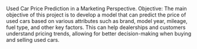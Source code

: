 Used Car Price Prediction in a Marketing Perspective.
Objective: The main objective of this project is to develop a model that can
predict the price of used cars based on various attributes such as brand, model
year, mileage, fuel type, and other key factors. This can help dealerships and
customers understand pricing trends, allowing for better decision-making when
buying and selling used cars.
